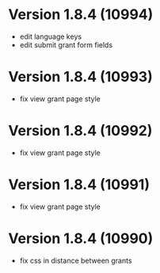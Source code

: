 # Version 1.8.4 (10994)
- edit language keys
- edit submit grant form fields

# Version 1.8.4 (10993)
- fix view grant page style

# Version 1.8.4 (10992)
- fix view grant page style

# Version 1.8.4 (10991)
- fix view grant page style

# Version 1.8.4 (10990)
- fix css in distance between grants